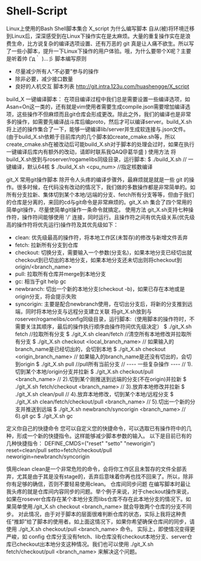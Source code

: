 # Shell-Script
Linux上使用的Bash Shell脚本集合
X_script 
为什么编写脚本
自从(被)将环境迁移到Linux后，深深感受到在Linux下操作实在是太麻烦。大量的重复操作实在是浪费生命，比方说复杂的编译选项设置、还有万恶的 git <operation> 真是让人痛不欲生。所以写了一些小脚本，提升一下Linux下操作的用户体验。哦，为什么要带个X呢？主要是听着帅 (′д｀ )…彡
脚本编写原则
- 尽量减少所有人“不必要”参与的操作
- 除非必要，减少接口数量
- 良好的人机交互
脚本列表
http://git.intra.123u.com/huashengge/X_script

build_X 一键编译脚本：
在项目编译过程中我们总是需要设置一些编译选项，如Asan=On这一类的，还有就是vim使用者需要生成compile.json需要增加编译选项，这些操作不但麻烦而且git仓库会形成更改。除此之外，我们的编译也是非常多的操作，如需要先编译战斗库后编proto，然后才可以编译server。build_X.sh将上述的操作集合了一下，能够一键编译lib/server并生成软连接与.json文件。(由于build_X.sh依赖于目前库内的几个脚本如create_cmake.sh等，所以create_cmake.sh在被改动后可能build_X.sh对于脚本的处理会过时，如果在执行一键编译后库内有额外的改动，请即时联系我QAQ@葛华盛 )
使用方法
将build_X.sh放到与roserver/rogamelibs同级目录，运行脚本:
$ ./build_X.sh  // 一键编译，默认64核
$ ./build_X.sh <cpu_num>  //指定核数编译


git_X 常用git操作脚本
除开令人头疼的编译步骤外，最麻烦就是就是一些 git 的操作。很多时候，在代码没有改动的情况下，我们做的多数操作都是非常简单的。如所有分支拉新、集体切到某个本地/远端的分支、fetch所有分支等等，但由于我们的仓库是分离的，来回的cd与git命令是非常麻烦的。git_X.sh 集合了四个常用的简单git操作，尽量使简单git操作一条命令就搞定。
使用方法
git_X.sh支持七种操作符，操作符间能够使用 '/' 连接，同时运行。且操作符之间有优先级关系(优先级高的操作符将优先运行)操作符及其优先级如下：
- clean: 优先级最高的操作符，将本地工作区(未暂存)的修改与新增文件丢弃
- fetch: 拉新所有分支到仓库
- checkout: 切换分支，需要输入一个参数(分支名)，如果本地分支已经切出就checkout到已切出的本地分支，如果本地分支还未切出则将checkout到origin/<branch_name>
- pull: 拉取所有仓库并merge到本地分支
- gc: 相当于git help gc
- newbranch: 切出一个新的本地分支(checkout -b)，如果已存在本地或是origin分支，将会提示失败
- syncorigin: 主要是配合newbranch使用，在切出分支后，将新的分支推到远端，同时将本地分支与远程分支建立关联
将git_X.sh放到与roserver/rogamelibs/config同级目录，运行脚本:（使用脚本的操作符时，不需要关注其顺序，最后的操作执行顺序由操作符间优先级决定）
$ ./git_X.sh fetch  //拉取所有分支
$ ./git_X.sh clean/fetch  //清空所有本地修改并拉取所有分支
$ ./git_X.sh checkout <local_branch_name> // 如果输入的branch_name是已经切出的，会切到本地
$ ./git_X.sh checkout <origin_branch_name>  // 如果输入的branch_name是还没有切出的，会切到origin
$ ./git_X.sh pull //pull所有当前分支
// ---- 一些复杂操作 ----
// 1).切到某个本地/origin分支并拉新
$ ./git_X.sh checkout/pull <branch_name>
// 2).切到某个刚推送到远端的分支(不在origin)并拉新
$ ./git_X.sh fetch/checkout <branch_name>
// 3).放弃本地修改并拉新
$ ./git_X.sh clean/pull
// 4).放弃本地修改，切到某个本地/远程分支
$ ./git_X.sh clean/fetch/checkout/pull <branch_name>
// 5).切出一个新的分支并推送到远端
$ ./git_X.sh newbranch/syncorigin <branch_name>
// 6).git gc
$ ./git_X.sh gc

定义你自己的快捷命令
您可以自定义您的快捷命令，可以选取已有操作符中的几种，形成一个新的快捷指令。这样能够减少脚本参数的输入。
以下是目前已有的几种快捷指令：
DEFINE_CMDS=("reset" "setto" "neworigin")
reset=clean/pull
setto=fetch/checkout/pull
neworigin=newbranch/syncorigin

慎用clean
clean是一个非常危险的命令，会将你工作区且未暂存的文件全部丢弃，尤其是由于其是没有stage的，丢弃后意味着你再也找不回来了。所以，除非你有足够的确信，否则不要轻易使用clean。
仓库间同步问题
在编写脚本时最让我头疼的就是仓库间内容同步的问题。举个例子来说，对于checkout操作来说，如果在rosever仓库存在某个本地分支而libs仓库不存在此本地分支的情况下。如果简单使用./git_X.sh checkout <branch_name> 就会导致两个仓库的分支不同步。
对此情况，由于对于脚本的层面很难判断仓库的状态，实际上我将这种责任“推卸”给了脚本的使用者。如上面这情况下，如果你希望确保仓库间的同步，请使用 ./git_X.sh checkout/pull <branch_name> 命令。
实际上，即使情况变得更严峻，如 config 仓库分支没有fetch、lib仓库没有checkout本地分支、server仓库已checkout出本地分支这种情况。我们也可以使用 ./git_X.sh fetch/checkout/pull <branch_name> 来解决这个问题。


